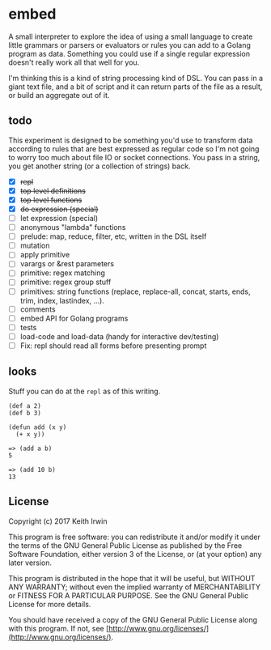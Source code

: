 # embed

A small interpreter to explore the idea of using a small language to create little grammars or parsers or evaluators or rules you can add to a Golang program as data. Something you could use if a single regular expression doesn't really work all that well for you.

I'm thinking this is a kind of string processing kind of DSL. You can pass in a giant text file, and a bit of script and it can return parts of the file as a result, or build an aggregate out of it.

## todo

This experiment is designed to be something you'd use to transform data according to rules that are best expressed as regular code so I'm not going to worry too much about file IO or socket connections. You pass in a string, you get another string (or a collection of strings) back.

* [x] ~~repl~~
* [x] ~~top level definitions~~
* [x] ~~top level functions~~
* [x] ~~do expression (special)~~
* [ ] let expression (special)
* [ ] anonymous "lambda" functions
* [ ] prelude: map, reduce, filter, etc, written in the DSL itself
* [ ] mutation
* [ ] apply primitive
* [ ] varargs or &rest parameters
* [ ] primitive: regex matching
* [ ] primitive: regex group stuff
* [ ] primitives: string functions (replace, replace-all, concat, starts, ends, trim, index, lastindex, ...).
* [ ] comments
* [ ] embed API for Golang programs
* [ ] tests
* [ ] load-code and load-data (handy for interactive dev/testing)
* [ ] Fix: repl should read all forms before presenting prompt

## looks

Stuff you can do at the `repl` as of this writing.

``` emacs-lisp
(def a 2)
(def b 3)

(defun add (x y)
  (+ x y))

=> (add a b)
5

=> (add 10 b)
13
```

## License

Copyright (c) 2017 Keith Irwin

This program is free software: you can redistribute it and/or modify
it under the terms of the GNU General Public License as published
by the Free Software Foundation, either version 3 of the License,
or (at your option) any later version.

This program is distributed in the hope that it will be useful,
but WITHOUT ANY WARRANTY; without even the implied warranty of
MERCHANTABILITY or FITNESS FOR A PARTICULAR PURPOSE.  See the
GNU General Public License for more details.

You should have received a copy of the GNU General Public License
along with this program.  If not, see
[http://www.gnu.org/licenses/](http://www.gnu.org/licenses/).
